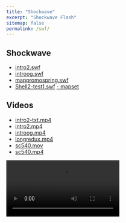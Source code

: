 ```yaml
---
title: "Shockwave"
excerpt: "Shockwave Flash"
sitemap: false
permalink: /swf/
---
```


## Shockwave
- [intro2.swf](/swf/intro2.swf)
- [introog.swf](/swf/introog.swf)
- [mappromospring.swf](/swf/mappromospring.swf)
- [Shell2-test1.swf](/swf/Shell2-test1.swf)
[- mapset](/mapset/shell.swf)

## Videos
- [intro2-txt.mp4](/videos/intro2-txt.mp4)
- [intro2.mp4](/videos/intro2.mp4)
- [introog.mp4](/videos/introog.mp4)
- [longredux.mp4](/videos/longredux.mp4)
- [sc540.mov](/videos/sc540.mov)
- [sc540.mp4](/videos/sc540.mp4)

<video autoplay=”autoplay” loop=”loop”a width=”768” height=”512”>
 <source src="/videos/intro2-txt.mp4" type="video/mp4">
</video>
